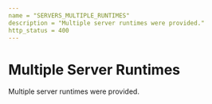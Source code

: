 ```yaml
---
name = "SERVERS_MULTIPLE_RUNTIMES"
description = "Multiple server runtimes were provided."
http_status = 400
---
```


# Multiple Server Runtimes

Multiple server runtimes were provided.
